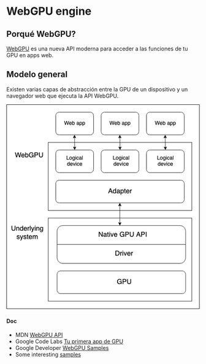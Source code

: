 # WebGPU engine

## Porqué WebGPU?

[WebGPU](https://www.w3.org/TR/webgpu/) es una nueva API moderna para acceder a las funciones de tu GPU en apps web.

## Modelo general
Existen varias capas de abstracción entre la GPU de un dispositivo y un navegador web que ejecuta la API WebGPU.

![Diagrama de una arquitectura WebGPU](../docs/src/basic-webgpu-stack.png)

#### Doc

- MDN [WebGPU API](https://developer.mozilla.org/en-US/docs/Web/API/WebGPU_API)
- Google Code Labs [Tu primera app de GPU](https://codelabs.developers.google.com/your-first-webgpu-app?hl=es#0)
- Google Developer [WebGPU Samples](https://developer.chrome.com/tags/webgpu/)
- Some interesting [samples](https://github.com/austinEng/webgpu-samples)